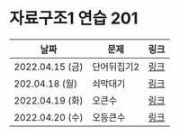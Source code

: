 # 자료구조1 연습 201


날짜| 문제      | 링크                                          |
---|---------|---------------------------------------------|
2022.04.15 (금)| 단어뒤집기2  | [링크](https://www.acmicpc.net/problem/17413)
202.04.18 (월)| 쇠막대기    | [링크](https://www.acmicpc.net/problem/10799)  |
2022.04.19 (화)| 오큰수     | [링크](https://www.acmicpc.net/problem/17298)                                      |
2022.04.20 (수)| 오등큰수    |[링크](https://www.acmicpc.net/problem/17299)  |
